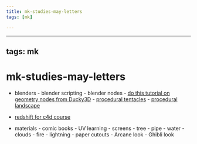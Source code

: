 ```yaml
---
title: mk-studies-may-letters
tags: [mk]

---
```


---
tags: mk
---


# mk-studies-may-letters

 - blenders
        - blender scripting
        - blender nodes
        - [do this tutorial on geometry nodes from Ducky3D](https://www.youtube.com/watch?v=t_Xfl9Nub-I)
        - [procedural tentacles](https://www.youtube.com/watch?v=tlXEqfXMQLo)
        - [procedural landscape](https://www.youtube.com/watch?v=g8LeR_yfRZ0)

- [redshift for c4d course](https://www.linkedin.com/learning/redshift-render-essential-training/welcome-to-redshift-for-cinema-4d-c4d?autoplay=true&u=2194065)


- materials
        - comic books
        - UV learning
        - screens
        - tree
        - pipe
        - water
        - clouds
        - fire
        - lightning
        - paper cutouts
        - Arcane look
        - Ghibli look